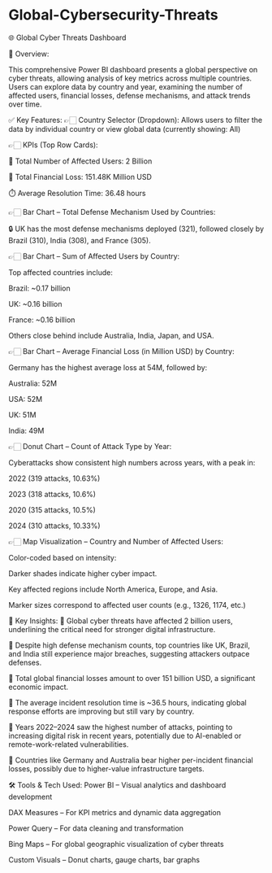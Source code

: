 # Global-Cybersecurity-Threats

🌐 Global Cyber Threats Dashboard

🔎 Overview:

This comprehensive Power BI dashboard presents a global perspective on cyber threats, allowing analysis of key metrics across multiple countries. Users can explore data by country and year, examining the number of affected users, financial losses, defense mechanisms, and attack trends over time.

✅ Key Features:
👉🏻 Country Selector (Dropdown): Allows users to filter the data by individual country or view global data (currently showing: All)

👉🏻 KPIs (Top Row Cards):

👥 Total Number of Affected Users: 2 Billion

💸 Total Financial Loss: 151.48K Million USD

⏱️ Average Resolution Time: 36.48 hours

👉🏻 Bar Chart – Total Defense Mechanism Used by Countries:

🔒 UK has the most defense mechanisms deployed (321), followed closely by Brazil (310), India (308), and France (305).

👉🏻 Bar Chart – Sum of Affected Users by Country:

Top affected countries include:

Brazil: ~0.17 billion

UK: ~0.16 billion

France: ~0.16 billion

Others close behind include Australia, India, Japan, and USA.

👉🏻 Bar Chart – Average Financial Loss (in Million USD) by Country:

Germany has the highest average loss at 54M, followed by:

Australia: 52M

USA: 52M

UK: 51M

India: 49M

👉🏻 Donut Chart – Count of Attack Type by Year:

Cyberattacks show consistent high numbers across years, with a peak in:

2022 (319 attacks, 10.63%)

2023 (318 attacks, 10.6%)

2020 (315 attacks, 10.5%)

2024 (310 attacks, 10.33%)

👉🏻 Map Visualization – Country and Number of Affected Users:

Color-coded based on intensity:

Darker shades indicate higher cyber impact.

Key affected regions include North America, Europe, and Asia.

Marker sizes correspond to affected user counts (e.g., 1326, 1174, etc.)

📌 Key Insights:
🔹 Global cyber threats have affected 2 billion users, underlining the critical need for stronger digital infrastructure.

🔹 Despite high defense mechanism counts, top countries like UK, Brazil, and India still experience major breaches, suggesting attackers outpace defenses.

🔹 Total global financial losses amount to over 151 billion USD, a significant economic impact.

🔹 The average incident resolution time is ~36.5 hours, indicating global response efforts are improving but still vary by country.

🔹 Years 2022–2024 saw the highest number of attacks, pointing to increasing digital risk in recent years, potentially due to AI-enabled or remote-work-related vulnerabilities.

🔹 Countries like Germany and Australia bear higher per-incident financial losses, possibly due to higher-value infrastructure targets.

🛠️ Tools & Tech Used:
Power BI – Visual analytics and dashboard development

DAX Measures – For KPI metrics and dynamic data aggregation

Power Query – For data cleaning and transformation

Bing Maps – For global geographic visualization of cyber threats

Custom Visuals – Donut charts, gauge charts, bar graphs


